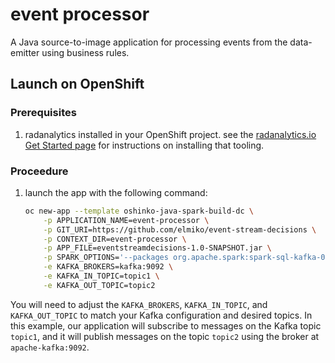 # event processor

A Java source-to-image application for processing events from the data-emitter
using business rules.

## Launch on OpenShift

### Prerequisites

1. radanalytics installed in your OpenShift project. see the
   [radanalytics.io Get Started page](https://radanalytics.io/get-started)
   for instructions on installing that tooling.

### Proceedure

1. launch the app with the following command:
   ```bash
   oc new-app --template oshinko-java-spark-build-dc \
       -p APPLICATION_NAME=event-processor \
       -p GIT_URI=https://github.com/elmiko/event-stream-decisions \
       -p CONTEXT_DIR=event-processor \
       -p APP_FILE=eventstreamdecisions-1.0-SNAPSHOT.jar \
       -p SPARK_OPTIONS='--packages org.apache.spark:spark-sql-kafka-0-10_2.11:2.4.0 --conf spark.jars.ivy=/tmp/.ivy2' \
       -e KAFKA_BROKERS=kafka:9092 \
       -e KAFKA_IN_TOPIC=topic1 \
       -e KAFKA_OUT_TOPIC=topic2
   ```

You will need to adjust the `KAFKA_BROKERS`, `KAFKA_IN_TOPIC`, and
`KAFKA_OUT_TOPIC` to match your Kafka configuration and desired topics.  In
this example, our application will subscribe to messages on the Kafka topic
`topic1`, and it will publish messages on the topic `topic2` using the broker
at `apache-kafka:9092`.
